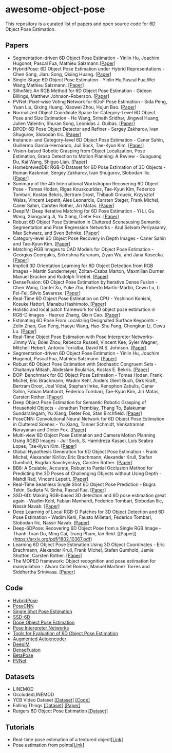 # awesome-object-pose
This repository is a curated list of papers and open source code for 6D Object Pose Estimation.

## Papers
* Segmentation-driven 6D Object Pose Estimation - Yinlin Hu, Joachim Hugonot, Pascal Fua, Mathieu Salzmann.[[Paper]](http://openaccess.thecvf.com/content_CVPR_2019/papers/Hu_Segmentation-Driven_6D_Object_Pose_Estimation_CVPR_2019_paper.pdf)
* HybridPose: 6D Object Pose Estimation under Hybrid Representations - Chen Song, Jiaru Song, Qixing Huang. [[Paper]](https://arxiv.org/pdf/2001.01869.pdf)
* Single-Stage 6D Object Pose Estimation - Yinlin Hu,Pascal Fua,Wei Wang,Mathieu Salzmann. [[Paper]](https://arxiv.org/pdf/1911.08324.pdf)
* SilhoNet: An RGB Method for 6D Object Pose Estimation - Gideon Billings, Matthew Johnson-Roberson. [[Paper]](https://arxiv.org/pdf/1809.06893.pdf)
* PVNet: Pixel-wise Voting Network for 6DoF Pose Estimation -  Sida Peng, Yuan Liu, Qixing Huang, Xiaowei Zhou, Hujun Bao. [[Paper]](https://arxiv.org/pdf/1812.11788.pdf)
* Normalized Object Coordinate Space for Category-Level 6D Object Pose and Size Estimation -  He Wang, Srinath Sridhar, Jingwei Huang, Julien Valentin, Shuran Song, Leonidas J. Guibas. [[Paper]](https://arxiv.org/pdf/1901.02970v1.pdf)
* DPOD: 6D Pose Object Detector and Refiner - Sergey Zakharov, Ivan Shugurov, Slobodan Ilic. [[Paper]](https://arxiv.org/pdf/1902.11020v2.pdf)
* Instance- and Category-level 6D Object Pose Estimation - Caner Sahin, Guillermo Garcia-Hernando, Juil Sock, Tae-Kyun Kim. [[Paper]](https://arxiv.org/pdf/1903.04229v1.pdf)
* Vision-based Robotic Grasping from Object Localization, Pose Estimation, Grasp Detection to Motion Planning: A Review - Guoguang Du, Kai Wang, Shiguo Lian. [[Paper]](https://arxiv.org/pdf/1905.06658v1.pdf)
* HomebrewedDB: RGB-D Dataset for 6D Pose Estimation of 3D Objects - Roman Kaskman, Sergey Zakharov, Ivan Shugurov, Slobodan Ilic. [[Paper]](https://arxiv.org/pdf/1904.03167v1.pdf)
* Summary of the 4th International Workshopon Recovering 6D Object Pose - Tomas Hodan, Rigas Kouskouridas, Tae-Kyun Kim, Federico Tombari, Kostas Bekris, Bertram Drost, Thibault Groueix, Krzysztof Walas, Vincent Lepetit, Ales Leonardis, Carsten Steger, Frank Michel, Caner Sahin, Carsten Rother, Jirı Matas. [[Paper]](http://openaccess.thecvf.com/content_ECCVW_2018/papers/11129/Hodan_A_Summary_of_the_4th_International_Workshop_onRecovering_6D_Object_ECCVW_2018_paper.pdf)
* DeepIM: Deep Iterative Matching for 6D Pose Estimation - Yi Li, Gu Wang, Xiangyang Ji, Yu Xiang, Dieter Fox. [[Paper]](https://arxiv.org/pdf/1804.00175.pdf)
* Robust 6D Object Pose Estimation in Cluttered Scenesusing Semantic Segmentation and Pose Regression Networks - Arul Selvam Periyasamy, Max Schwarz, and Sven Behnke. [[Paper]](https://www.ais.uni-bonn.de/papers/IROS_2018_Periyasamy.pdf)
* Category-level 6D Object Pose Recovery in Depth Images - Caner Sahin and Tae-Kyun Kim. [[Paper]](http://openaccess.thecvf.com/content_ECCVW_2018/papers/11129/Sahin_Category-level_6D_Object_Pose_Recovery_in_Depth_Images_ECCVW_2018_paper.pdf)
* Matching RGB Images to CAD Models for Object Pose Estimation - Georgios Georgakis, Srikrishna Karanam, Ziyan Wu, and Jana Kosecka. [[Paper]](https://arxiv.org/pdf/1811.07249.pdf)
* Implicit 3D Orientation Learning for 6D Object Detection from RGB Images - Martin Sundermeyer, Zoltan-Csaba Marton, Maxmilian Durner, Manuel Brucker and Rudolph Triebel. [[Paper]](https://arxiv.org/pdf/1902.01275v1.pdf)
* DenseFusion: 6D Object Pose Estimation by Iterative Dense Fusion - Chen Wang, Danfei Xu, Yuke Zhu, Roberto Martín-Martín, Cewu Lu, Li Fei-Fei, Silvio Savarese. [[Paper]](https://arxiv.org/pdf/1901.04780.pdf)
* Real-Time 6D Object Pose Estimation on CPU - Yoshinori Konishi, Kosuke Hattori, Manabu Hashimoto. [[Paper]](https://arxiv.org/pdf/1811.08588.pdf)
* Holistic and local patch framework for 6D object pose estimation in RGB-D images - Haoruo Zhang, Qixin Cao. [[Paper]](https://www.sciencedirect.com/science/article/pii/S1077314219300050)
* Estimating 6D Pose From Localizing Designated Surface Keypoints - Zelin Zhao, Gao Peng, Haoyu Wang, Hao-Shu Fang, Chengkun Li, Cewu Lu. [[Paper]](https://arxiv.org/pdf/1812.01387v1.pdf)
* Real-Time Object Pose Estimation with Pose Interpreter Networks- Jimmy Wu, Bolei Zhou, Rebecca Russell, Vincent Kee, Syler Wagner, Mitchell Hebert, Antonio Torralba, David M.S. Johnson. [[Paper]](https://arxiv.org/pdf/1808.01099.pdf)
* Segmentation-driven 6D Object Pose Estimation - Yinlin Hu, Joachim Hugonot, Pascal Fua, Mathieu Salzmann. [[Paper]](https://arxiv.org/pdf/1812.02541.pdf)
* Robust 6D Object Pose Estimation with Stochastic Congruent Sets - Chaitanya Mitash, Abdeslam Boularias, Kostas E. Bekris. [[Paper]](http://bmvc2018.org/contents/papers/1046.pdf)
* BOP: Benchmark for 6D Object Pose Estimation - Tomas Hodan, Frank Michel, Eric Brachmann, Wadim Kehl, Anders Glent Buch, Dirk Kraft, Bertram Drost, Joel Vidal, Stephan Ihrke, Xenophon Zabulis, Caner Sahin, Fabian Manhardt, Federico Tombari, Tae-Kyun Kim, Jiri Matas, Carsten Rother. [[Paper]](https://arxiv.org/pdf/1808.08319.pdf)
* Deep Object Pose Estimation for Semantic Robotic Grasping of Household Objects - Jonathan Tremblay, Thang To, Balakumar Sundaralingam, Yu Xiang, Dieter Fox, Stan Birchfield. [[Paper]](https://arxiv.org/pdf/1809.10790.pdf)
* PoseCNN: Convolutional Neural Network for 6D Object Pose Estimation in Cluttered Scenes - Yu Xiang, Tanner Schmidt, Venkatraman Narayanan and Dieter Fox. [[Paper]](https://arxiv.org/pdf/1711.00199.pdf)
* Multi-view 6D Object Pose Estimation and Camera Motion Planning Using RGBD Images - Juil Sock, S. Hamidreza Kasaei, Luís Seabra Lopes, Tae-Kyun Kim. [[Paper]](https://ieeexplore.ieee.org/document/8265470)
* Global Hypothesis Generation for 6D Object Pose Estimation - Frank Michel, Alexander Kirillov,Eric Brachmann, Alexander Krull, Stefan Gumhold, Bogdan Savchynskyy, Carsten Rother. [[Paper]](https://ieeexplore.ieee.org/document/8099503) 
* BB8: A Scalable, Accurate, Robust to Partial Occlusion Method for Predicting the 3D Poses of Challenging Objects without Using Depth - Mahdi Rad, Vincent Lepetit. [[Paper]](https://arxiv.org/abs/1703.10896)
* Real-Time Seamless Single Shot 6D Object Pose Prediction - Bugra Tekin, Sudipta N. Sinha, Pascal Fua. [[Paper]](https://arxiv.org/pdf/1711.08848.pdf)
* SSD-6D: Making RGB-based 3D detection and 6D pose estimation great again - Wadim Kehl, Fabian Manhardt, Federico Tombari, Slobodan Ilic, Nassir Navab. [[Paper]](https://arxiv.org/pdf/1711.10006.pdf)
* Deep Learning of Local RGB-D Patches for 3D Object Detection and 6D Pose Estimation - Wadim Kehl, Fausto Milletari, Federico Tombari, Slobodan Ilic, Nassir Navab. [[Paper]](https://arxiv.org/pdf/1607.06038.pdf)
* Deep-6DPose: Recovering 6D Object Pose from a Single RGB Image - Thanh-Toan Do, Ming Cai, Trung Pham, Ian Reid. [[Paper]] (https://arxiv.org/pdf/1802.10367.pdf)
* Learning 6D Object Pose Estimation Using 3D Object Coordinates - Eric Brachmann, Alexander Krull, Frank Michel, Stefan Gumhold, Jamie Shotton, Carsten Rother. [[Paper]](https://link.springer.com/content/pdf/10.1007%2F978-3-319-10605-2_35.pdf)
* The MOPED framework: Object recognition and pose estimation for manipulation - Alvaro Collet Romea, Manuel Martinez Torres and Siddhartha Srinivasa. [[Paper]](https://www.ri.cmu.edu/pub_files/2011/9/moped.pdf)



## Code
* [HybridPose](https://github.com/chensong1995/HybridPose)
* [PoseCNN](https://github.com/yuxng/PoseCNN)
* [Single Shot Pose Estimation](https://github.com/Microsoft/singleshotpose)
* [SSD-6D](https://github.com/wadimkehl/ssd-6d)
* [Dope Object Pose Estimation](https://github.com/NVlabs/Deep_Object_Pose)
* [Pose Interpreter Networks](https://github.com/jimmyyhwu/pose-interpreter-networks)
* [Tools for Evaluation of 6D Object Pose Estimation](https://github.com/thodan/obj_pose_eval)
* [Augmented Autoencoder](https://github.com/DLR-RM/AugmentedAutoencoder)
* [DeepIM](https://github.com/liyi14/mx-DeepIM)
* [DenseFusion](https://github.com/j96w/DenseFusion)
* [BetaPose](https://github.com/sjtuytc/betapose)
* [PVNet](https://github.com/zju3dv/pvnet)

## Datasets
* LINEMOD
* OccludedLINEMOD
* YCB Video Dataset [[Dataset]](https://rse-lab.cs.washington.edu/projects/posecnn/) [[Code]](https://github.com/yuxng/YCB_Video_toolbox)
* Falling Things [[Dataset]](http://research.nvidia.com/publication/2018-06_Falling-Things) [[Paper]](https://arxiv.org/pdf/1804.06534.pdf) 
* Rutgers 6D Object Pose Estimation [[Dataset]](http://www.pracsyslab.org/pose_estimation)

## Tutorials
* Real-time pose estimation of a textured object[[Link]](https://docs.opencv.org/3.3.0/dc/d2c/tutorial_real_time_pose.html)
* Pose estimation from points[[Link]](http://visp-doc.inria.fr/doxygen/visp-daily/tutorial-pose-estimation.html)
